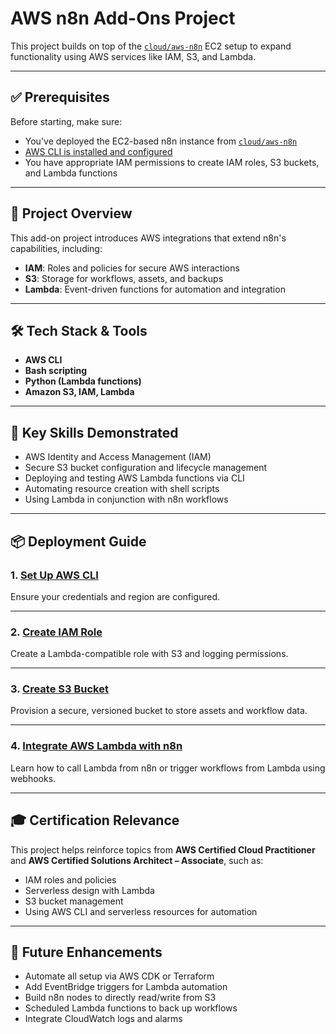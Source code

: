 # AWS n8n Add-Ons Project

This project builds on top of the [`cloud/aws-n8n`](../aws-n8n/README.md) EC2 setup to expand functionality using AWS services like IAM, S3, and Lambda.

---

## ✅ Prerequisites

Before starting, make sure:

- You've deployed the EC2-based n8n instance from [`cloud/aws-n8n`](../aws-n8n/README.md)
- [AWS CLI is installed and configured](./aws-cli-setup.md)
- You have appropriate IAM permissions to create IAM roles, S3 buckets, and Lambda functions

---

## 📌 Project Overview

This add-on project introduces AWS integrations that extend n8n's capabilities, including:

- **IAM**: Roles and policies for secure AWS interactions
- **S3**: Storage for workflows, assets, and backups
- **Lambda**: Event-driven functions for automation and integration

---

## 🛠️ Tech Stack & Tools

- **AWS CLI**
- **Bash scripting**
- **Python (Lambda functions)**
- **Amazon S3, IAM, Lambda**

---

## 🚀 Key Skills Demonstrated

- AWS Identity and Access Management (IAM)
- Secure S3 bucket configuration and lifecycle management
- Deploying and testing AWS Lambda functions via CLI
- Automating resource creation with shell scripts
- Using Lambda in conjunction with n8n workflows

---

## 📦 Deployment Guide

### 1. [Set Up AWS CLI](./aws-cli-setup.md)

Ensure your credentials and region are configured.

---

### 2. [Create IAM Role](./iam-role-setup.md)

Create a Lambda-compatible role with S3 and logging permissions.

---

### 3. [Create S3 Bucket](./s3-bucket-setup.md)

Provision a secure, versioned bucket to store assets and workflow data.

---

### 4. [Integrate AWS Lambda with n8n](./lambda-setup-guide.md)

Learn how to call Lambda from n8n or trigger workflows from Lambda using webhooks.

---

## 🎓 Certification Relevance

This project helps reinforce topics from **AWS Certified Cloud Practitioner** and **AWS Certified Solutions Architect – Associate**, such as:

- IAM roles and policies
- Serverless design with Lambda
- S3 bucket management
- Using AWS CLI and serverless resources for automation

---

## 🔭 Future Enhancements

- Automate all setup via AWS CDK or Terraform
- Add EventBridge triggers for Lambda automation
- Build n8n nodes to directly read/write from S3
- Scheduled Lambda functions to back up workflows
- Integrate CloudWatch logs and alarms
